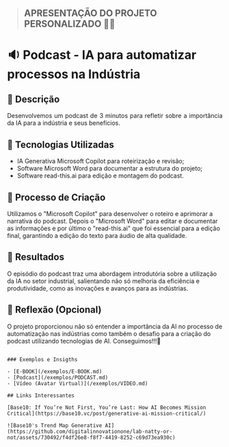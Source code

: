 > ## APRESENTAÇÃO DO PROJETO PERSONALIZADO 💪🤓

# 🔉 Podcast - IA para automatizar processos na Indústria

## 📒 Descrição
<p align='justify'>
Desenvolvemos um podcast de 3 minutos para refletir sobre a importância da IA para a indústria e seus benefícios.
</p>

## 🤖 Tecnologias Utilizadas
-	IA Generativa Microsoft Copilot para roteirização e revisão;
-	Software Microsoft Word para documentar a estrutura do projeto;
-	Software read-this.ai para edição e montagem do podcast.

## 🧐 Processo de Criação
Utilizamos o "Microsoft Copilot" para desenvolver o roteiro e aprimorar a narrativa do podcast. Depois o "Microsoft Word" para editar e documentar as informações e por último o "read-this.ai" que foi essencial para a edição final, garantindo a edição do texto para áudio de alta qualidade.

## 🚀 Resultados
O episódio do podcast traz uma abordagem introdutória sobre a utilização da IA no setor industrial, salientando não só melhoria da eficiência e produtividade, como as inovações e avanços para as indústrias.

## 💭 Reflexão (Opcional)
O projeto proporcionou não só entender a importância da AI no processo de automatização nas indústrias como também o desafio para a criação do podcast utilizando tecnologias de AI. Conseguimos!!!💙
```

### Exemplos e Insigths

- [E-BOOK](/exemplos/E-BOOK.md)
- [Podcast](/exemplos/PODCAST.md)
- [Vídeo (Avatar Virtual)](/exemplos/VIDEO.md)

## Links Interessantes

[Base10: If You’re Not First, You’re Last: How AI Becomes Mission Critical](https://base10.vc/post/generative-ai-mission-critical/)

![Base10's Trend Map Generative AI](https://github.com/digitalinnovationone/lab-natty-or-not/assets/730492/f4df26e8-f8f7-4419-8252-c69d73ea930c)
